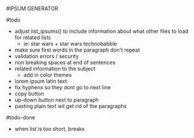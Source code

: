 #IPSUM GENERATOR

#todo
- adjust list_ipsums() to include information about what other files to load for related lists
	- ie: star wars + star wars technobabble
- make sure first words in the paragraph don't repeat
- validation errors / security
- non breaking spaces at end of sentences
- related information to the subject
	- add in color themes
- lorem ipsum latin text
- fix hyphens so they dont go to next line
- copy button
- up-down button next to paragraph
- pasting plain text wil get rid of the paragraphs

#todo-done
- when list is too short, breaks
